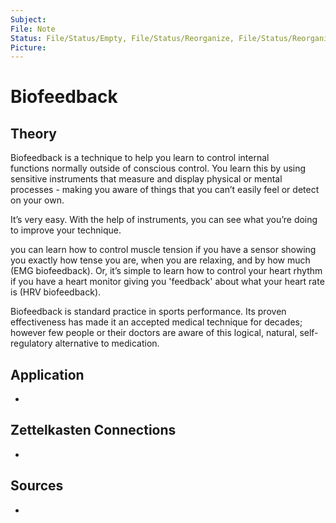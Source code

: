 ```yaml
---
Subject: 
File: Note
Status: File/Status/Empty, File/Status/Reorganize, File/Status/Reorganize, File/Status/Recategorize, File/Status/Summarize, File/Status/Structuralize
Picture: 
---
```


# Biofeedback

## Theory


Biofeedback is a technique to help you learn to control internal functions normally outside of conscious control. You learn this by using sensitive instruments that measure and display physical or mental processes - making you aware of things that you can’t easily feel or detect on your own.




It’s very easy. With the help of instruments, you can see what you’re doing to improve your technique.



you can learn how to control muscle tension if you have a sensor showing you exactly how tense you are, when you are relaxing, and by how much (EMG biofeedback). Or, it’s simple to learn how to control your heart rhythm if you have a heart monitor giving you 'feedback' about what your heart rate is (HRV biofeedback).



Biofeedback is standard practice in sports performance. Its proven effectiveness has made it an accepted medical technique for decades; however few people or their doctors are aware of this logical, natural, self-regulatory alternative to medication.






























## Application
- 

## Zettelkasten Connections
- 

## Sources
- 






